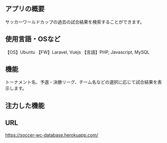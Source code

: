 ## アプリの概要
サッカーワールドカップの過去の試合結果を検索することができます。
## 使用言語・OSなど
【OS】Ubuntu
【FW】Laravel, Vuejs
【言語】PHP, Javascript, MySQL
## 機能
トーナメント名、予選・決勝リーグ、チーム名などの選択に応じて試合結果を表示します。
## 注力した機能
## URL
https://soccer-wc-database.herokuapp.com/

